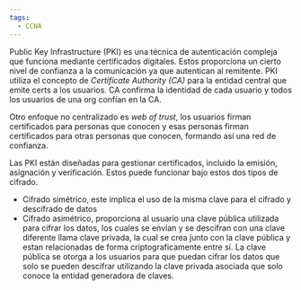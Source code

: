 ```yaml
---
tags:
  - CCNA
---
```

Public Key Infrastructure (PKI) es una técnica de autenticación compleja que funciona mediante certificados digitales. Estos proporciona un cierto nivel de confianza a la comunicación ya que autentican al remitente. PKI utiliza el concepto de _Certificate Authority (CA)_ para la entidad central que emite certs a los usuarios. CA confirma la identidad de cada usuario y todos los usuarios de una org confían en la CA.

Otro enfoque no centralizado es _web of trust_, los usuarios firman certificados para personas que conocen y esas personas firman certificados para otras personas que conocen, formando así una red de confianza. 

Las PKI están diseñadas para gestionar certificados, incluido la emisión, asignación y verificación. Estos puede funcionar bajo estos dos tipos de cifrado.
- Cifrado simétrico, este implica el uso de la misma clave para el cifrado y descifrado de datos
- Cifrado asimétrico, proporciona al usuario una clave pública utilizada para cifrar los datos, los cuales se envían y se descifran con una clave diferente llama clave privada, la cual se crea junto con la clave pública y estan relacionadas de forma criptograficamente entre sí. La clave pública se otorga a los usuarios para que puedan cifrar los datos que solo se pueden descifrar utilizando la clave privada asociada que solo conoce la entidad generadora de claves. 